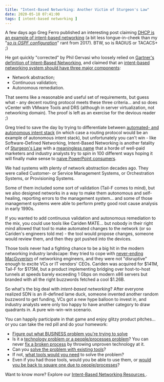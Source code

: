 ```yaml
---
title: "Intent-Based Networking: Another Victim of Sturgeon's Law"
date: 2020-05-18 07:41:00
tags: [ intent-based networking ]
---
```

A few days ago Greg Ferro published an interesting post claiming [DHCP is an example of intent-based networking](https://etherealmind.com/was-dhcp-the-first-intent-networking-feature/) (a bit less tongue-in-cheek than my "_[so is OSPF configuration](/2017/09/intent-based-hype.html)_" rant from 2017). BTW, so is RADIUS or TACACS+ ;)

He got quickly "corrected" by Phil Gervasi who loosely relied on [Gartner's definition of Intent-Based Networking](https://blogs.gartner.com/andrew-lerner/2017/02/07/intent-based-networking/), and claimed that an [intent-based networking system should have three major components](https://networkphil.com/2020/05/12/blog-response-dhcp-is-not-intent-based-networking/):
<!--more-->
* Network abstraction;
* Continuous validation;
* Autonomous remediation.

That seems like a reasonable and useful set of requirements, but guess what - any decent routing protocol meets these three criteria... and so does vCenter with VMware Tools and DRS (although in server virtualization, not networking domain). The proof is left as an exercise for the devious reader ;) 

Greg tried to save the day by trying to differentiate between [automated- and autonomous intent stack](https://networkphil.com/2020/05/12/blog-response-dhcp-is-not-intent-based-networking/) (in which case a routing protocol would be an example of autonomous intent stack), but unfortunately you can't win - like Software-Defined Networking, Intent-Based Networking is another fatality of [Sturgeon's Law](https://en.wikipedia.org/wiki/Sturgeon%27s_law) with a [meaningless name](/2018/06/what-is-intent-based-networking.html) that a horde of well-paid marketers and industry analysts try to spin in 100 different ways hoping it will finally make sense to [naive PowerPoint consumers](/2011/09/long-distance-irf-fabric-works-best-in.html).

We had systems with plenty of network abstraction decades ago. They were called Customer- or Service Management Systems, or Orchestration Systems, or Provisioning Systems.

Some of them included some sort of validation (Tail-F comes to mind), but we also designed networks in a way to make them autonomous and self-healing, reporting errors to the management system... and some of those management systems were able to perform pretty good root cause analysis in early 1990s.

If you wanted to add continuous validation and autonomous remediation to the mix, you could use tools like Cariden MATE... but nobody in their right mind allowed that tool to make automated changes to the network (or so Cariden's engineers told me) - the tool would propose changes, someone would review them, and then they got pushed into the devices.

Those tools never had a fighting chance to be a big hit in the modern networking industry landscape: they tried to cope with [never-ending MacGyverism](/2013/08/temper-your-macgyver-streak.html) of networking engineers, and they were not "disruptive" enough to excite VCs or IT vendors' CEOs. Cariden was acquired for $141M, Tail-F for $175M, but a product implementing bridging over host-to-host tunnels at speeds barely exceeding 1 Gbps on modern x86 servers but branded with all the right buzzwords fetched a cool $1.26B.

So what's the big deal with _intent-based networking_? After everyone realized SDN is an ill-defined lame duck, someone invented another random buzzword to get funding, VCs got a new hype balloon to invest in, and industry analysts were only too happy to have another category to draw quadrants in. A pure win-win-win scenario.

You can happily participate in that game and enjoy glitzy product pitches... or you can take the red pill and do your homework:

* [Figure out what BUSINESS problem you're trying to solve](https://blog.ipspace.net/2019/12/figure-out-what-problem-youre-trying-to.html)
* Is it a [technology problem or a people/processes problem](https://blog.ipspace.net/2017/10/are-you-solving-right-problem.html)? You can never [fix a broken process](https://blog.ipspace.net/2014/09/youve-been-doing-same-thing-for-last-20.html) by throwing unproven technology at it.
* Can you [solve the problem with existing tools](https://blog.ipspace.net/2014/03/network-automation-just-do-it.html)?
* If not, [what tools would you need](https://blog.ipspace.net/2019/01/network-automations-is-more-than-just.html) to solve the problem?
* Even if you had those tools, would you be able to use them, or [would you be back to square one due to people/processes](https://blog.ipspace.net/2013/11/typical-enterprise-application.html)?

Want to know more? Explore our [Intent-Based Networking Resources ](https://www.ipspace.net/kb/tag/intent-based-networking.html).
